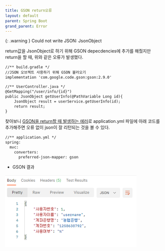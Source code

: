 ```yaml
---
title: GSON return오류
layout: default
parent: Spring Boot
grand_parent: Error
---
```


{: .warning }
Could not write JSON: JsonObject


return값을 JsonObject로 하기 위해 GSON depecdencies에 추가를 해줬지만 return을 할 때, 위와 같은 오류가 발생했다.

```
//** build.gradle */
//JSON 오브젝트 사용하기 위해 GSON 불러오기
implementation 'com.google.code.gson:gson:2.9.0'
```

```
//** UserController.java */
@GetMapping("/user/info/{id}")
public JsonObject getUserInfo(@PathVariable Long id){
    JsonObject result = userService.getUserInfo(id);
    return result;
}
```

찾아보니 [GSON을 return할 때 발생하는 에러]로 application.yml 파일에 아래 코드를 추가해주면 오류 없이 json이 잘 리턴되는 것을 볼 수 있다.


```
//** application.yml */
spring:
  mvc:
    converters:
      preferred-json-mapper: gson
```

- GSON 결과

![gson-error](/assets/images/gson-error.png)

[GSON을 return할 때 발생하는 에러]: https://m.blog.naver.com/spring1a/221781696854 "GSON return에러"
